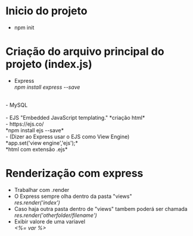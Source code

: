 # Inicio do projeto<br>
- npm init

# Criação do arquivo principal do projeto (index.js)<br>
 - Express <br>
 *npm install express --save*<br>
<br>
 - MySQL <br>
<br>
 - EJS "Embedded JavaScript templating." *criação html*<br>
 - https://ejs.co/<br>
 *npm install ejs --save*<br>
 - (Dizer ao Express usar o EJS como View Engine)<br>
 *app.set('view engine','ejs');*<br>
 *html com extensão .ejs*

 # Renderização com express

 - Trabalhar com .render<br>
 - O Express sempre olha dentro da pasta "views"<br>
 *res.render('index')*<br>
 - Caso haja outra pasta dentro de "views" tambem poderá ser chamada<br>
 *res.render('otherfolder/filename')*<br>
 - Exibir valore de uma variavel<br>
 *<%= var %>*<br>